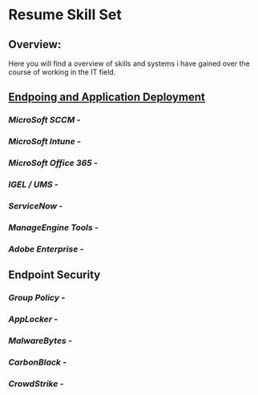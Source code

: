 # Resume Skill Set

## Overview:
Here you will find a overview of skills and systems i have gained over the course of working in the IT field.

## <ins>Endpoing and Application Deployment</ins>
### *MicroSoft SCCM* -
### *MicroSoft Intune* - 
### *MicroSoft Office 365* - 
### *IGEL / UMS* - 
### *ServiceNow* -
### *ManageEngine Tools* - 
### *Adobe Enterprise* - 
###

## Endpoint Security
### *Group Policy* - 
### *AppLocker* - 
### *MalwareBytes* - 
### *CarbonBlack* - 
### *CrowdStrike* - 
